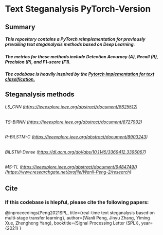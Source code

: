 # Text Steganalysis PyTorch-Version

## Summary

##### This repository contains a PyTorch reimplementation for previously prevailing text steganalysis methods based on Deep Learning. 

##### The metrics for these methods include Detection Accuracy (A), Recall (R), Precision (P), and F1-score (F1).

##### The codebase is heavily inspired by the [Pytorch implementation for text classification.](https://github.com/649453932/Chinese-Text-Classification-Pytorch)




## Steganalysis methods

###### LS_CNN (https://ieeexplore.ieee.org/abstract/document/8625512) 
###### TS-BiRNN (https://ieeexplore.ieee.org/abstract/document/8727932)
###### R-BiLSTM-C (https://ieeexplore.ieee.org/abstract/document/8903243)
###### BiLSTM-Dense (https://dl.acm.org/doi/abs/10.1145/3369412.3395067)
###### MS-TL (https://ieeexplore.ieee.org/abstract/document/9484749/) (https://www.researchgate.net/profile/Wanli-Peng-2/research)

## Cite

### If this codebase is hlepful, please cite the following papers:
@inproceedings{Peng2021SPL,
    title={real-time text steganalysis based on multi-stage transfer learning},
    author={Wanli Peng, Jinyu Zhang, Yiming Xue, Zhenghong Yang},
    booktitle={Signal Processing Letter (SPL)},
    year={2021}
    }

